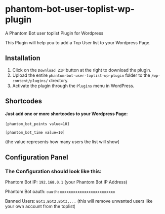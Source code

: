 # phantom-bot-user-toplist-wp-plugin
A Phantom Bot user toplist Plugin for Wordpress


This Plugin will help you to add a Top User list to your Wordpress Page.

## Installation

1. Click on the `Download ZIP` button at the right to download the plugin.
2. Upload the entire `phantom-bot-user-toplist-wp-plugin` folder to the `/wp-content/plugins/` directory.
3. Activate the plugin through the `Plugins` menu in WordPress.

## Shortcodes

#### Just add one or more shortcodes to your Wordpress Page:

```[phantom_bot_points value=10]```

```[phantom_bot_time value=10]```

(the value represents how many users the list will show)


## Configuration Panel
### The Configuration should look like this:

Phantom Bot IP:      ```192.168.0.1``` (your Phantom Bot IP Address)

Phantom Bot oauth:   ```oauth:xxxxxxxxxxxxxxxxxxxxxxxxx```

Banned Users:        ```Bot1,Bot2,Bot3,...``` (this will remove unwanted users like your own account from the toplist)





